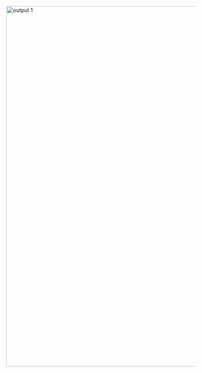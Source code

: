 <img width="960" alt="output 1" src="https://user-images.githubusercontent.com/101174057/168288432-310a8977-c2a3-4406-aa5a-d27bbd46ee76.png">


